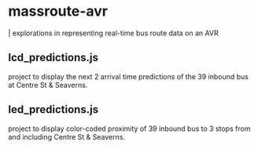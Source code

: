 massroute-avr
===
| explorations in representing real-time bus route data on an AVR

lcd_predictions.js
---
project to display the next 2 arrival time predictions of the 39 inbound bus at Centre St & Seaverns.

led_predictions.js
---
project to display color-coded proximity of 39 inbound bus to 3 stops from and including Centre St & Seaverns.